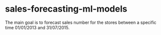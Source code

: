 # sales-forecasting-ml-models
The main goal is to forecast sales number for the stores between a specific time 01/01/2013 and 31/07/2015. 

